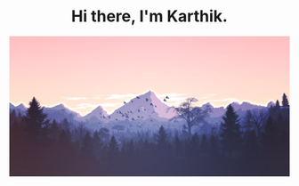 <div align='center'>
  <h1>Hi there, I'm Karthik.</h1>
</div>

<p align="center">
  <img src="Images/mountains.png" alt="Image of forest and mountains.">
</p>
